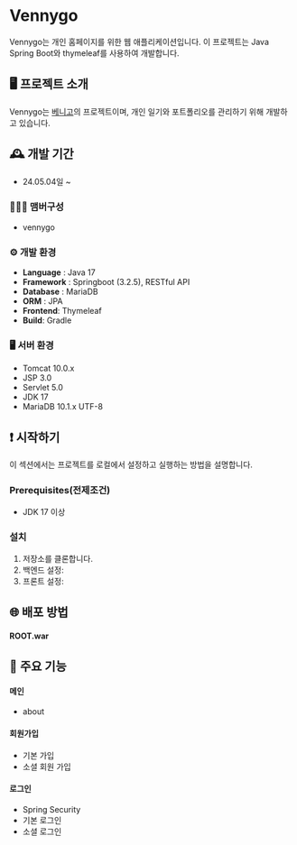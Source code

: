 # Vennygo
Vennygo는 개인 홈페이지를 위한 웹 애플리케이션입니다. 이 프로젝트는 Java Spring Boot와 thymeleaf를 사용하여 개발합니다.

  
## 🖥️ 프로젝트 소개
Vennygo는 [베니고](https://www.vennygo.com)의 프로젝트이며, 개인 일기와 포트폴리오를 관리하기 위해 개발하고 있습니다.

  
## 🕰️ 개발 기간
* 24.05.04일 ~

### 🧑‍🤝‍🧑 맴버구성
 - vennygo

### ⚙️ 개발 환경
- **Language** : Java 17
- **Framework** : Springboot (3.2.5), RESTful API
- **Database** : MariaDB
- **ORM** : JPA
- **Frontend**: Thymeleaf
- **Build**: Gradle

### 🖥️ 서버 환경
- Tomcat 10.0.x
- JSP 3.0
- Servlet 5.0
- JDK 17
- MariaDB 10.1.x UTF-8

  
## ❗️ 시작하기
이 섹션에서는 프로젝트를 로컬에서 설정하고 실행하는 방법을 설명합니다.

### Prerequisites(전제조건)
- JDK 17 이상

### 설치
1. 저장소를 클론합니다.
2. 백엔드 설정:
3. 프론트 설정:

  
## 🌐 배포 방법
#### ROOT.war

  
## 📌 주요 기능
#### 메인
- about

#### 회원가입
- 기본 가입
- 소셜 회원 가입

#### 로그인
- Spring Security
- 기본 로그인
- 소셜 로그인
